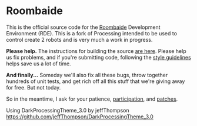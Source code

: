 Roombaide
==========

This is the official source code for the [Roombaide](http://iaroc.org) Development Environment (RDE).
This is a fork of Processing intended to be used to control create 2 robots and is very much a work in progress.

__Please help.__
The instructions for building the source [are here](https://github.com/roombaide/roombaide/wiki/Build-Instructions).
Please help us fix problems, and if you're submitting code, following the [style guidelines](https://github.com/roombaide/roombaide/wiki/Style-Guidelines) helps save us a lot of time.

__And finally...__
Someday we'll also fix all these bugs, throw together hundreds of unit tests, and get rich off all this stuff that we're giving away for free. But not today.

So in the meantime, I ask for your patience,
[participation](https://github.com/roombaide/roombaide/wiki/Project-List),
and [patches](https://github.com/roombaide/roombaide/pulls).

Using DarkProcessingTheme_3.0 by jeffThompson https://github.com/jeffThompson/DarkProcessingTheme_3.0
